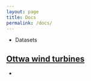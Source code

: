 ```yaml
---
layout: page
title: Docs
permalink: /docs/
---
```



- Datasets

[Ottwa wind turbines](https://data.mendeley.com/datasets/v43hmbwxpm/1)
- 
- 

